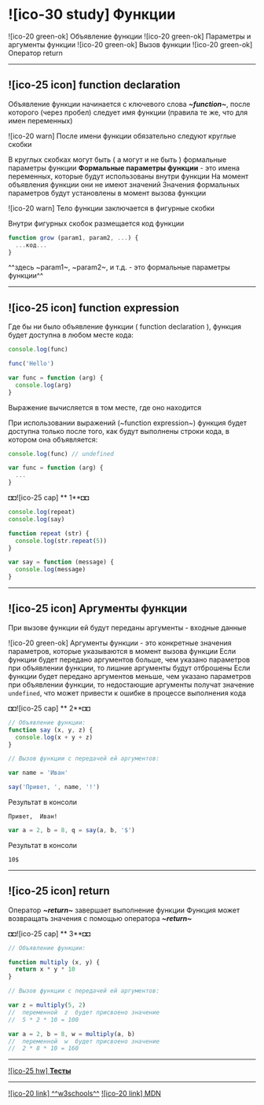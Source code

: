 # ![ico-30 study] Функции

![ico-20 green-ok] Объявление функции
![ico-20 green-ok] Параметры и аргументы функции
![ico-20 green-ok] Вызов функции
![ico-20 green-ok] Оператор return

_____________________________________________________________________

## ![ico-25 icon] function declaration

Объявление функции начинается с ключевого слова  **_~function~_**, после которого (через пробел) следует имя функции (правила те же, что для имен переменных)

![ico-20 warn] После имени функции обязательно следуют круглые скобки

В круглых скобках могут быть ( а могут и не быть ) формальные параметры функции
**Формальные параметры функции** - это имена переменных, которые будут использованы внутри функции
На момент объявления функции они не имеют значений
Значения формальных параметров будут установлены в момент вызова функции

![ico-20 warn] Тело функции заключается в фигурные скобки

Внутри фигурных скобок размещается код функции

~~~js
function grow (param1, param2, ...) {
  ...код...
}
~~~

^^здесь ~param1~, ~param2~, и т.д. - это формальные параметры функции^^

__________________________________________________________________

## ![ico-25 icon] function expression

Где бы ни было объявление функции ( function declaration ), функция будет доступна в любом месте кода:

~~~js
console.log(func)

func('Hello')

var func = function (arg) {
  console.log(arg)
}
~~~

Выражение вычисляется в том месте, где оно находится

При использовании выражений (~function expression~) функция будет доступна только после того, как будут выполнены строки кода, в котором она объявляется:

~~~js
console.log(func) // undefined

var func = function (arg) {
  ...
}
~~~

◘◘![ico-25 cap] ** 1**◘◘

~~~js
console.log(repeat)
console.log(say)

function repeat (str) {
  console.log(str.repeat(5))
}

var say = function (message) {
  console.log(message)
}
~~~
____________________________________________________________________

## ![ico-25 icon] Аргументы функции

При вызове функции ей будут переданы аргументы - входные данные

![ico-20 green-ok] Аргументы функции - это конкретные значения параметров, которые указываются в момент вызова функции
Если функции будет передано аргументов больше, чем указано параметров при объявлении функции, то лишние аргументы будут отброшены
Если функции будет передано аргументов меньше, чем указано параметров при объявлении функции, то недостающие аргументы получат значение `undefined`, что может привести к ошибке в процессе выполнения кода

◘◘![ico-25 cap] ** 2**◘◘

~~~js
// Объявление функции:
function say (x, y, z) {
  console.log(x + y + z)
}

// Вызов функции с передачей ей аргументов:

var name = 'Иван'

say('Привет, ', name, '!')
~~~

Результат в консоли

~~~console
Привет,  Иван!
~~~

~~~js
var a = 2, b = 8, q = say(a, b, '$')
~~~

Результат в консоли

~~~console
10$
~~~

_____________________________________________________

## ![ico-25 icon] return

Оператор **_~return~_** завершает выполнение функции
Функция может возвращать значения с помощью оператора  **_~return~_**

◘◘![ico-25 cap] ** 3**◘◘

~~~js
// Объявление функции:

function multiply (x, y) {
  return x * y * 10
}

// Вызов функции с передачей ей аргументов:

var z = multiply(5, 2)
//  переменной  z  будет присвоено значение  
//  5 * 2 * 10 = 100

var a = 2, b = 8, w = multiply(a, b)
//  переменной  w  будет присвоено значение
//  2 * 8 * 10 = 160
~~~

____________________________________________________________________

[![ico-25 hw] **Тесты**](https://garevna.github.io/js-quiz/#function)

_______________________________________
[![ico-20 link] ^^w3schools^^](https://www.w3schools.com/js/js_function_definition.asp)
[![ico-20 link] MDN](https://developer.mozilla.org/en-US/docs/Web/JavaScript/Reference/Statements/function)
